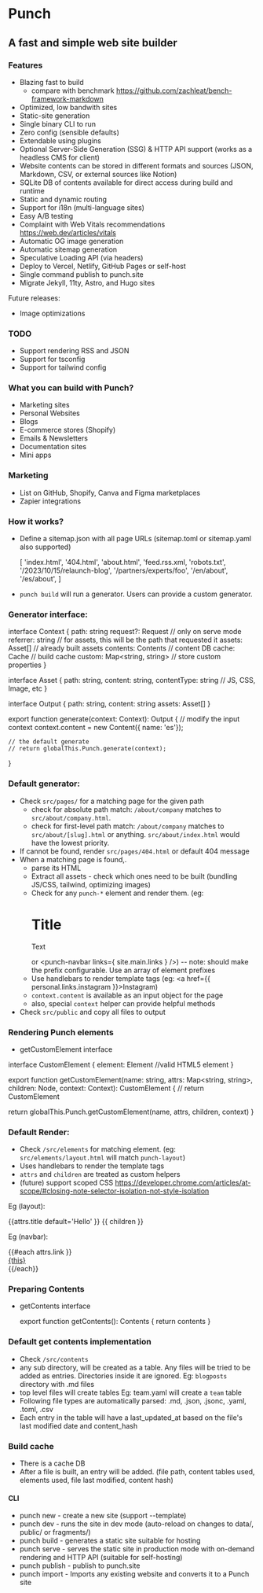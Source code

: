 # Punch

## A fast and simple web site builder

### Features

* Blazing fast to build
  - compare with benchmark https://github.com/zachleat/bench-framework-markdown
* Optimized, low bandwith sites
* Static-site generation
* Single binary CLI to run
* Zero config (sensible defaults)
* Extendable using plugins
* Optional Server-Side Generation (SSG) & HTTP API support (works as a headless CMS for client)
* Website contents can be stored in different formats and sources (JSON, Markdown, CSV, or external sources like Notion)
* SQLite DB of contents available for direct access during build and runtime
* Static and dynamic routing
* Support for i18n (multi-language sites)
* Easy A/B testing
* Complaint with Web Vitals recommendations https://web.dev/articles/vitals
* Automatic OG image generation
* Automatic sitemap generation
* Speculative Loading API (via headers)
* Deploy to Vercel, Netlify, GitHub Pages or self-host
* Single command publish to punch.site
* Migrate Jekyll, 11ty, Astro, and Hugo sites

Future releases:
* Image optimizations

### TODO

* Support rendering RSS and JSON
* Support for tsconfig
* Support for tailwind config

### What you can build with Punch?

* Marketing sites
* Personal Websites
* Blogs
* E-commerce stores (Shopify)
* Emails & Newsletters
* Documentation sites
* Mini apps

### Marketing

* List on GitHub, Shopify, Canva and Figma marketplaces
* Zapier integrations

### How it works?

* Define a sitemap.json with all page URLs (sitemap.toml or sitemap.yaml also supported)

  [
    'index.html',
    '404.html',
    'about.html',
		'feed.rss.xml,
    'robots.txt',
    '/2023/10/15/relaunch-blog',
    '/partners/experts/foo',
    '/en/about',
    '/es/about',
  ]

* `punch build` will run a generator. Users can provide a custom generator.

### Generator interface:

  interface Context {
    path: string
    request?: Request  // only on serve mode
    referrer: string // for assets, this will be the path that requested it
    assets: Asset[] // already built assets
    contents: Contents // content DB
		cache: Cache // build cache
		custom: Map<string, string> // store custom properties
  }

  interface Asset {
    path: string,
    content: string,
    contentType: string // JS, CSS, Image, etc
  }

  interface Output {
    path: string,
    content: string
    assets: Asset[]
  }

  export function generate(context: Context): Output {
    // modify the input context
    context.content = new Content({ name: 'es'});

    // the default generate
    // return globalThis.Punch.generate(context);
  }

### Default generator:

- Check `src/pages/` for a matching page for the given path
  - check for absolute path match: `/about/company` matches to `src/about/company.html`.
  - check for first-level path match: `/about/company` matches to `src/about/[slug].html` or anything. `src/about/index.html` would have the lowest priority.
- If cannot be found, render `src/pages/404.html` or default 404 message
- When a matching page is found,.
  - parse its HTML
  - Extract all assets -  check which ones need to be built (bundling JS/CSS, tailwind, optimizing images)
  - Check for any `punch-*` element and render them. (eg: <punch-layout><h1>Title</h1><p>Text</p></punch-layout> or <punch-navbar links={ site.main.links } />)
    -- note: should make the prefix configurable. Use an array of element prefixes
  - Use handlebars to render template tags (eg: <a href={{ personal.links.instagram }}>Instagram</a>)
  - `context.content` is available as an input object for the page
  - also, special `context` helper can provide helpful methods
- Check `src/public` and copy all files to output

### Rendering Punch elements

- getCustomElement interface

interface CustomElement {
  element: Element //valid HTML5 element
}

export function getCustomElement(name: string, attrs: Map<string, string>, children: Node, context: Context): CustomElement {
  // return CustomElement

  return globalThis.Punch.getCustomElement(name, attrs, children, context)
}

### Default Render:

- Check `/src/elements` for matching element. (eg: `src/elements/layout.html` will match `punch-layout`)
- Uses handlebars to render the template tags
- `attrs` and `children` are treated as custom helpers
- (future) support scoped CSS https://developer.chrome.com/articles/at-scope/#closing-note-selector-isolation-not-style-isolation

Eg (layout):

<html>
  <head>
    <titile>{{attrs.title default='Hello' }}</title>
  </head>
  <body>
    {{ children }}
  </body>
</html>

Eg (navbar):

<div>
	{{#each attrs.link }}
  		<div><a href="#">{this}</a></div>
	{{/each}}
</div>

### Preparing Contents

- getContents interface

	export function getContents(): Contents {
		return contents
	}

### Default get contents implementation

- Check `/src/contents`
- any sub directory, will be created as a table. Any files will be tried to be added as entries. Directories inside it are ignored. Eg: `blogposts` directory with .md files
- top level files will create tables Eg: team.yaml will create a `team` table
- Following file types are automatically parsed: .md, .json, .jsonc, .yaml, .toml, .csv
- Each entry in the table will have a last_updated_at based on the file's last modified date and content_hash

### Build cache

- There is a cache DB
- After a file is built, an entry will be added. (file path, content tables used, elements used, file last modified, content hash)

#### CLI

* punch new - create a new site (support --template)
* punch dev - runs the site in dev mode (auto-reload on changes to data/, public/ or fragments/)
* punch build - generates a static site suitable for hosting
* punch serve - serves the static site in production mode with on-demand rendering and HTTP API (suitable for self-hosting)
* punch publish - publish to punch.site
* punch import - Imports any existing website and converts it to a Punch site
